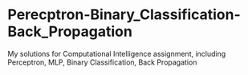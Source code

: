 # Perecptron-Binary_Classification-Back_Propagation
My solutions for Computational Intelligence assignment, including Perceptron, MLP, Binary Classification, Back Propagation
